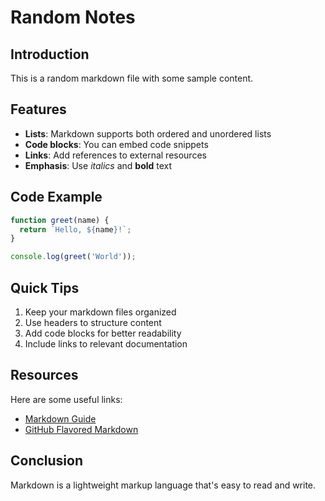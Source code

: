 # Random Notes

## Introduction

This is a random markdown file with some sample content.

## Features

- **Lists**: Markdown supports both ordered and unordered lists
- **Code blocks**: You can embed code snippets
- **Links**: Add references to external resources
- **Emphasis**: Use *italics* and **bold** text

## Code Example

```javascript
function greet(name) {
  return `Hello, ${name}!`;
}

console.log(greet('World'));
```

## Quick Tips

1. Keep your markdown files organized
2. Use headers to structure content
3. Add code blocks for better readability
4. Include links to relevant documentation

## Resources

Here are some useful links:
- [Markdown Guide](https://www.markdownguide.org/)
- [GitHub Flavored Markdown](https://github.github.com/gfm/)

## Conclusion

Markdown is a lightweight markup language that's easy to read and write.

